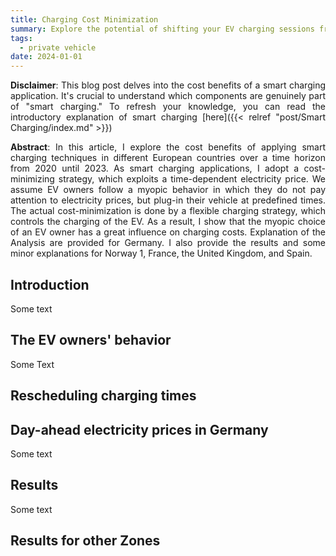 ```yaml
---
title: Charging Cost Minimization
summary: Explore the potential of shifting your EV charging sessions from evening to night!
tags:
  - private vehicle
date: 2024-01-01
---
```

<div style="text-align: justify;">
  
**Disclaimer**: This blog post delves into the cost benefits of a smart charging application. It's crucial to understand which components are genuinely part of "smart charging." To refresh your knowledge, you can read the introductory explanation of smart charging [here]({{< relref "post/Smart Charging/index.md" >}})

**Abstract**: In this article, I explore the cost benefits of applying smart charging techniques in different European countries over a time horizon from 2020 until 2023. As smart charging applications, I adopt a cost-minimizing strategy, which exploits a time-dependent electricity price. We assume EV owners follow a myopic behavior in which they do not pay attention to electricity prices, but plug-in their vehicle at predefined times. The actual cost-minimization is done by a flexible charging strategy, which controls the charging of the EV. As a result, I show that the myopic choice of an EV owner has a great influence on charging costs. Explanation of the Analysis are provided for Germany. I also provide the results and some minor explanations for Norway 1, France, the United Kingdom, and Spain.

## Introduction

Some text

## The EV owners' behavior

Some Text

## Rescheduling charging times

## Day-ahead electricity prices in Germany

Some text

## Results

Some text

## Results for other Zones

</div>
